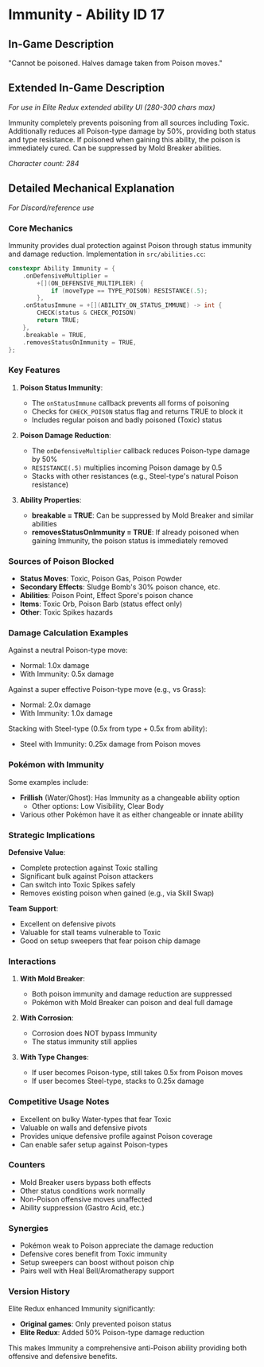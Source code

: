 # Immunity - Ability ID 17

## In-Game Description
"Cannot be poisoned. Halves damage taken from Poison moves."

## Extended In-Game Description
*For use in Elite Redux extended ability UI (280-300 chars max)*

Immunity completely prevents poisoning from all sources including Toxic. Additionally reduces all Poison-type damage by 50%, providing both status and type resistance. If poisoned when gaining this ability, the poison is immediately cured. Can be suppressed by Mold Breaker abilities.

*Character count: 284*

## Detailed Mechanical Explanation
*For Discord/reference use*

### Core Mechanics
Immunity provides dual protection against Poison through status immunity and damage reduction. Implementation in `src/abilities.cc`:

```cpp
constexpr Ability Immunity = {
    .onDefensiveMultiplier =
        +[](ON_DEFENSIVE_MULTIPLIER) {
            if (moveType == TYPE_POISON) RESISTANCE(.5);
        },
    .onStatusImmune = +[](ABILITY_ON_STATUS_IMMUNE) -> int {
        CHECK(status & CHECK_POISON)
        return TRUE;
    },
    .breakable = TRUE,
    .removesStatusOnImmunity = TRUE,
};
```

### Key Features

1. **Poison Status Immunity**: 
   - The `onStatusImmune` callback prevents all forms of poisoning
   - Checks for `CHECK_POISON` status flag and returns TRUE to block it
   - Includes regular poison and badly poisoned (Toxic) status

2. **Poison Damage Reduction**:
   - The `onDefensiveMultiplier` callback reduces Poison-type damage by 50%
   - `RESISTANCE(.5)` multiplies incoming Poison damage by 0.5
   - Stacks with other resistances (e.g., Steel-type's natural Poison resistance)

3. **Ability Properties**:
   - **breakable = TRUE**: Can be suppressed by Mold Breaker and similar abilities
   - **removesStatusOnImmunity = TRUE**: If already poisoned when gaining Immunity, the poison status is immediately removed

### Sources of Poison Blocked
- **Status Moves**: Toxic, Poison Gas, Poison Powder
- **Secondary Effects**: Sludge Bomb's 30% poison chance, etc.
- **Abilities**: Poison Point, Effect Spore's poison chance
- **Items**: Toxic Orb, Poison Barb (status effect only)
- **Other**: Toxic Spikes hazards

### Damage Calculation Examples
Against a neutral Poison-type move:
- Normal: 1.0x damage
- With Immunity: 0.5x damage

Against a super effective Poison-type move (e.g., vs Grass):
- Normal: 2.0x damage  
- With Immunity: 1.0x damage

Stacking with Steel-type (0.5x from type + 0.5x from ability):
- Steel with Immunity: 0.25x damage from Poison moves

### Pokémon with Immunity
Some examples include:
- **Frillish** (Water/Ghost): Has Immunity as a changeable ability option
  - Other options: Low Visibility, Clear Body
- Various other Pokémon have it as either changeable or innate ability

### Strategic Implications

**Defensive Value**:
- Complete protection against Toxic stalling
- Significant bulk against Poison attackers
- Can switch into Toxic Spikes safely
- Removes existing poison when gained (e.g., via Skill Swap)

**Team Support**:
- Excellent on defensive pivots
- Valuable for stall teams vulnerable to Toxic
- Good on setup sweepers that fear poison chip damage

### Interactions

1. **With Mold Breaker**:
   - Both poison immunity and damage reduction are suppressed
   - Pokémon with Mold Breaker can poison and deal full damage

2. **With Corrosion**:
   - Corrosion does NOT bypass Immunity
   - The status immunity still applies

3. **With Type Changes**:
   - If user becomes Poison-type, still takes 0.5x from Poison moves
   - If user becomes Steel-type, stacks to 0.25x damage

### Competitive Usage Notes
- Excellent on bulky Water-types that fear Toxic
- Valuable on walls and defensive pivots
- Provides unique defensive profile against Poison coverage
- Can enable safer setup against Poison-types

### Counters
- Mold Breaker users bypass both effects
- Other status conditions work normally
- Non-Poison offensive moves unaffected
- Ability suppression (Gastro Acid, etc.)

### Synergies
- Pokémon weak to Poison appreciate the damage reduction
- Defensive cores benefit from Toxic immunity
- Setup sweepers can boost without poison chip
- Pairs well with Heal Bell/Aromatherapy support

### Version History
Elite Redux enhanced Immunity significantly:
- **Original games**: Only prevented poison status
- **Elite Redux**: Added 50% Poison-type damage reduction

This makes Immunity a comprehensive anti-Poison ability providing both offensive and defensive benefits.